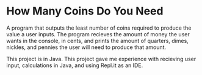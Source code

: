 # How Many Coins Do You Need
A program that outputs the least number of coins required to produce the value a user inputs. The program recieves the amount of money the user wants in the console, in cents, and prints the amount of quarters, dimes, nickles, and pennies the user will need to produce that amount.

This project is in Java. This project gave me experience with recieving user input, calculations in Java, and using Repl.it as an IDE.
 
